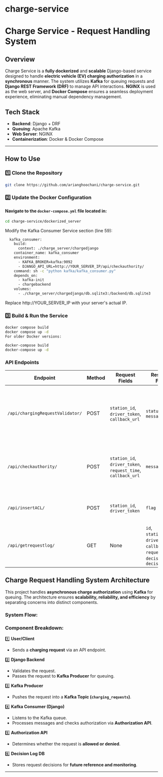 # charge-service

# Charge Service - Request Handling System 

## Overview

Charge Service is a **fully dockerized** and **scalable** Django-based service designed to handle **electric vehicle (EV) charging authorization** in a **synchronous** manner. The system utilizes **Kafka** for queuing requests and **Django REST Framework (DRF)** to manage API interactions. **NGINX** is used as the web server, and **Docker Compose** ensures a seamless deployment experience, eliminating manual dependency management.

##  Tech Stack

- **Backend**: Django + DRF
- **Queuing**: Apache Kafka
- **Web Server**: NGINX
- **Containerization**: Docker & Docker Compose

---

##  How to Use

### 1️⃣ Clone the Repository
```sh
git clone https://github.com/arianghoochani/charge-service.git
```
### 2️⃣ Update the Docker Configuration

#### Navigate to the `docker-compose.yml` file located in:
```sh
cd charge-service/dockerized_server
```
Modify the Kafka Consumer Service section (line 59):
```sh
  kafka_consumer:
    build:
      context: ./charge_server/chargedjango
    container_name: kafka_consumer
    environment:
      - KAFKA_BROKER=kafka:9092
      - DJANGO_API_URL=http://YOUR_SERVER_IP/api/checkauthority/
    command: sh -c "python kafka/kafka_consumer.py"
    depends_on:
      - kafka-init
      - chargebackend
    volumes:
      - ./charge_server/chargedjango/db.sqlite3:/backend/db.sqlite3

```
Replace http://YOUR_SERVER_IP with your server's actual IP.

### 3️⃣ Build & Run the Service
```sh
docker compose build
docker compose up -d
For older Docker versions:
```
```sh
docker-compose build
docker-compose up -d
```


### API Endpoints

| Endpoint                         | Method | Request Fields | Response Fields | Description |
|----------------------------------|--------|----------------|----------------|-------------|
| `/api/chargingRequestValidator/` | POST   | `station_id`, `driver_token`, `callback_url` | `status`, `message` | Main controller API: Receives charging requests, passes them to internal APIs, and queues them for processing. |
| `/api/checkauthority/`           | POST   | `station_id`, `driver_token`, `request_time`, `callback_url` | `message` | Internal authorization service, **never called directly**. Requests are processed asynchronously via Kafka. |
| `/api/insertACL/`                | POST   | `station_id`, `driver_token` | `flag` | Adds new authorized drivers and stations to allow charging. |
| `/api/getrequestlog/`            | GET    | None           | `id`, `station_id`, `driver_token`, `callback_url`, `request_time`, `decision_time`, `decision` | Retrieves a list of all charging requests, useful for monitoring system activity. |


##  Charge Request Handling System Architecture

This project handles **asynchronous charge authorization** using **Kafka** for queuing. The architecture ensures **scalability, reliability, and efficiency** by separating concerns into distinct components.


###  System Flow:


###  Component Breakdown:

1️⃣ **User/Client**  
   - Sends a **charging request** via an API endpoint.

2️⃣ **Django Backend**  
   - Validates the request.
   - Passes the request to **Kafka Producer** for queuing.

3️⃣ **Kafka Producer**  
   - Pushes the request into a **Kafka Topic (`charging_requests`)**.

4️⃣ **Kafka Consumer (Django)**  
   - Listens to the Kafka queue.
   - Processes messages and checks authorization via **Authorization API**.

5️⃣ **Authorization API**  
   - Determines whether the request is **allowed or denied**.

6️⃣ **Decision Log DB**  
   - Stores request decisions for **future reference and monitoring**.

---


